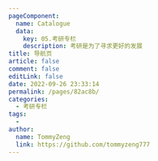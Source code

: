 ```yaml
---
pageComponent: 
  name: Catalogue
  data: 
    key: 05.考研专栏
    description: 考研是为了寻求更好的发展
title: 导航页
article: false
comment: false
editLink: false
date: 2022-09-26 23:33:14
permalink: /pages/82ac8b/
categories:
  - 考研专栏
tags:
  - 
author: 
  name: TommyZeng
  link: https://github.com/tommyzeng777
---
```

